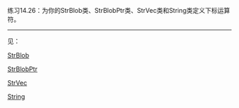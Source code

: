 练习14.26：为你的StrBlob类、StrBlobPtr类、StrVec类和String类定义下标运算符。

---

见：

[StrBlob](../ch12_Dynamic_Memory/example_StrBlob/StrBlob.cpp)

[StrBlobPtr](../ch12_Dynamic_Memory/example_StrBlobPtr/StrBlobPtr.cpp)

[StrVec](../ch13_Copy_Control/example_StrVec/StrVec.cpp)

[String](../ch13_Copy_Control/example_String/String.cpp)
